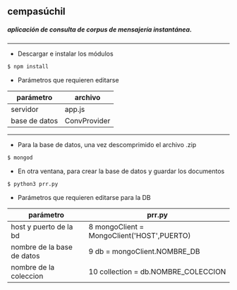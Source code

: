 ## cempasúchil

##### aplicación de consulta de corpus de mensajería instantánea.
****

* Descargar e instalar los módulos
```sh
$ npm install 
```

* Parámetros que requieren editarse

| parámetro | archivo |
| ------ | ------ |
| servidor | app.js |
| base de datos | ConvProvider |

****

* Para la base de datos, una vez descomprimido el archivo .zip

```sh
$ mongod
```

* En otra ventana, para crear la base de datos y guardar los documentos

```sh
$ python3 prr.py
```

* Parámetros que requieren editarse para la DB

| parámetro | prr.py |
| ------ | ------ |
| host y puerto de la bd | 8 mongoClient = MongoClient('HOST',PUERTO) |
| nombre de la base de datos | 9 db = mongoClient.NOMBRE_DB |
| nombre de la coleccion | 10 collection = db.NOMBRE_COLECCION |
